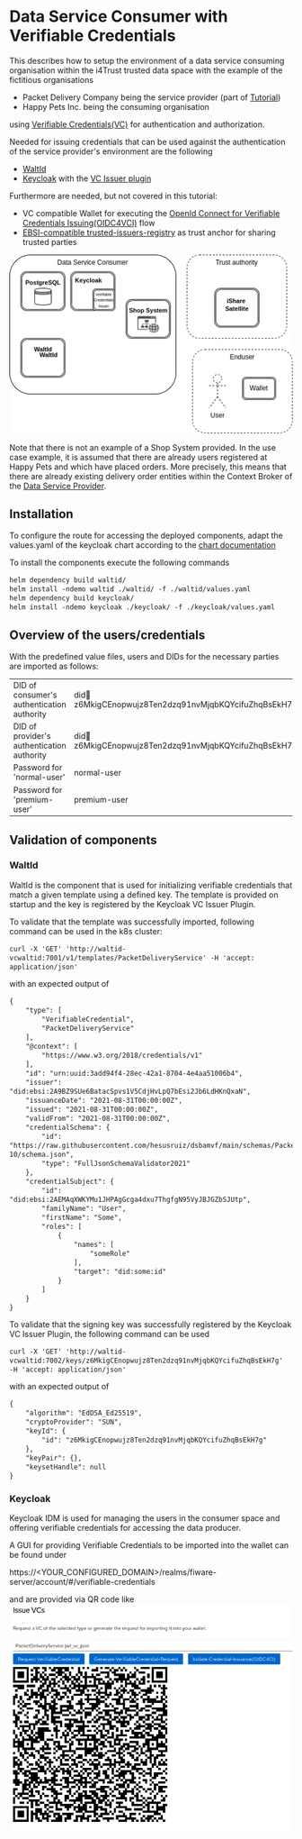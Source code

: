 # Data Service Consumer with Verifiable Credentials

This describes how to setup the environment of a data service consuming organisation within the i4Trust trusted data space with the example of the fictitious organisations

* Packet Delivery Company being the service provider (part of [Tutorial](../Data-Service-Provider))
* Happy Pets Inc. being the consuming organisation

using [Verifiable Credentials(VC)](https://www.w3.org/TR/vc-data-model/) for authentication and authorization.

Needed for issuing credentials that can be used against the authentication of the service provider's environment are the following
* [WaltId](https://github.com/walt-id/waltid-ssikit)
* [Keycloak](https://www.keycloak.org/) with the [VC Issuer plugin](https://github.com/wistefan/keycloak-vc-issuer)

Furthermore are needed, but not covered in this tutorial:
* VC compatible Wallet for executing the [OpenId Connect for Verifiable Credentials Issuing(OIDC4VCI)](https://openid.net/specs/openid-4-verifiable-credential-issuance-1_0.html) flow
* [EBSI-compatible trusted-issuers-registry](https://api-pilot.ebsi.eu/docs/apis/trusted-issuers-registry/latest#/) as trust anchor for sharing trusted parties

![Components](./img/components.png "Components")

Note that there is not an example of a Shop System provided. In the use case example, it is assumed that there are already 
users registered at Happy Pets and which have placed orders. More precisely, this means that there are already 
existing delivery order entities within the Context Broker of 
the [Data Service Provider](../Data-Service-Provider).

## Installation

To configure the route for accessing the deployed components, adapt the values.yaml of the keycloak chart according to the [chart documentation](https://github.com/bitnami/charts/blob/main/bitnami/keycloak/values.yaml#L529)

To install the components execute the following commands

```
helm dependency build waltid/
helm install -ndemo waltid ./waltid/ -f ./waltid/values.yaml
helm dependency build keycloak/
helm install -ndemo keycloak ./keycloak/ -f ./keycloak/values.yaml
```

## Overview of the users/credentials

With the predefined value files, users and DIDs for the necessary parties are imported as follows:

|   |   |
|---|---|
|DID of consumer's authentication authority | did:key:z6MkigCEnopwujz8Ten2dzq91nvMjqbKQYcifuZhqBsEkH7g |
|DID of provider's authentication authority | did:key:z6MkigCEnopwujz8Ten2dzq91nvMjqbKQYcifuZhqBsEkH7h |
|Password for 'normal-user'   | normal-user  |
|Password for 'premium-user'   | premium-user  |

## Validation of components
### WaltId

WaltId is the component that is used for initializing verifiable credentials that match a given template using a defined key. The template is provided on startup and the key is registered by the Keycloak VC Issuer Plugin.

To validate that the template was successfully imported, following command can be used in the k8s cluster:

```
curl -X 'GET' 'http://waltid-vcwaltid:7001/v1/templates/PacketDeliveryService' -H 'accept: application/json'
```
with an expected output of
```
{
    "type": [
        "VerifiableCredential",
        "PacketDeliveryService"
    ],
    "@context": [
        "https://www.w3.org/2018/credentials/v1"
    ],
    "id": "urn:uuid:3add94f4-28ec-42a1-8704-4e4aa51006b4",
    "issuer": "did:ebsi:2A9BZ9SUe6BatacSpvs1V5CdjHvLpQ7bEsi2Jb6LdHKnQxaN",
    "issuanceDate": "2021-08-31T00:00:00Z",
    "issued": "2021-08-31T00:00:00Z",
    "validFrom": "2021-08-31T00:00:00Z",
    "credentialSchema": {
        "id": "https://raw.githubusercontent.com/hesusruiz/dsbamvf/main/schemas/PacketDeliveryService/2022-10/schema.json",
        "type": "FullJsonSchemaValidator2021"
    },
    "credentialSubject": {
        "id": "did:ebsi:2AEMAqXWKYMu1JHPAgGcga4dxu7ThgfgN95VyJBJGZbSJUtp",
        "familyName": "User",
        "firstName": "Some",
        "roles": [
            {
                "names": [
                    "someRole"
                ],
                "target": "did:some:id"
            }
        ]
    }
}
```

To validate that the signing key was successfully registered by the Keycloak VC Issuer Plugin, the following command can be used

```
curl -X 'GET' 'http://waltid-vcwaltid:7002/keys/z6MkigCEnopwujz8Ten2dzq91nvMjqbKQYcifuZhqBsEkH7g'   -H 'accept: application/json'
```
with an expected output of
```
{
    "algorithm": "EdDSA_Ed25519",
    "cryptoProvider": "SUN",
    "keyId": {
        "id": "z6MkigCEnopwujz8Ten2dzq91nvMjqbKQYcifuZhqBsEkH7g"
    },
    "keyPair": {},
    "keysetHandle": null
}
```

### Keycloak

Keycloak IDM is used for managing the users in the consumer space and offering verifiable credentials for accessing the data producer.

A GUI for providing Verifiable Credentials to be imported into the wallet can be found under

https://<YOUR_CONFIGURED_DOMAIN>/realms/fiware-server/account/#/verifiable-credentials

and are provided via QR code like
![CredentialsQR](./img/credential_issuance.png "CredentialsQR")
